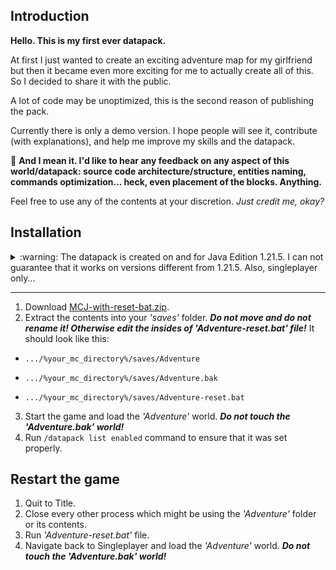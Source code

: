 ## Introduction

**Hello. This is my first ever datapack.**

At first I just wanted to create an exciting adventure map for my girlfriend but then it became even more exciting for me to actually create all of this.
So I decided to share it with the public.

A lot of code may be unoptimized, this is the second reason of publishing the pack.

Currently there is only a demo version. I hope people will see it, contribute (with explanations), and help me improve my skills and the datapack.

:pushpin: **And I mean it. I'd like to hear any feedback on any aspect of this world/datapack: source code architecture/structure, entities naming, commands optimization... heck, even placement of the blocks. Anything.**

Feel free to use any of the contents at your discretion. _Just credit me, okay?_

## Installation

<details>

<summary>:warning: The datapack is created on and for Java Edition 1.21.5. I can not guarantee that it works on versions different from 1.21.5. Also, singleplayer only...</summary>

While I enjoy messing with the code for fun, I'm not going to bother with multiplayer adjustments.

And no backporting, ever. This is my principle:

> If you're not using the highest stable version, you're missing opportunities - unless it comes with unjustifiable costs. If it lacks features from a lower version, either find an alternative solution or accept the trade-off. Core functionality is primary; features are secondary.

</details>

---

1. Download [MCJ-with-reset-bat.zip](https://github.com/bl1te/MCJ-datapack-attempt/raw/refs/heads/main/MCJ-with-reset-bat.zip).
2. Extract the contents into your _'saves'_ folder. **_Do not move and do not rename it! Otherwise edit the insides of _'Adventure-reset.bat'_ file!_** It should look like this:

- `.../%your_mc_directory%/saves/Adventure`

- `.../%your_mc_directory%/saves/Adventure.bak`

- `.../%your_mc_directory%/saves/Adventure-reset.bat`

3. Start the game and load the _'Adventure'_ world. **_Do not touch the 'Adventure.bak' world!_**
4. Run `/datapack list enabled` command to ensure that it was set properly.

## Restart the game

1. Quit to Title.
2. Close every other process which might be using the _'Adventure'_ folder or its contents.
3. Run _'Adventure-reset.bat'_ file.
4. Navigate back to Singleplayer and load the _'Adventure'_ world. **_Do not touch the 'Adventure.bak' world!_**
